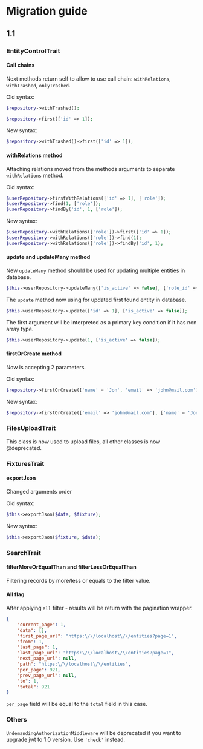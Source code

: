 # Migration guide

## 1.1

### EntityControlTrait

#### Call chains

Next methods return self to allow to use call chain: `withRelations`, `withTrashed`, `onlyTrashed`.

Old syntax:

```php
$repository->withTrashed();

$repository->first(['id' => 1]);
```

New syntax:

```php
$repository->withTrashed()->first(['id' => 1]);
```

#### withRelations method

Attaching relations moved from the methods arguments to separate `withRelations` method.

Old syntax:

```php
$userRepository->firstWithRelations(['id' => 1], ['role']);
$userRepository->find(1, ['role']);
$userRepository->findBy('id', 1, ['role']);
```

New syntax:

```php
$userRepository->withRelations(['role'])->first(['id' => 1]);
$userRepository->withRelations(['role'])->find(1);
$userRepository->withRelations(['role'])->findBy('id', 1);
```

#### update and updateMany method

New `updateMany` method should be used for updating multiple entities in database.

```php
$this->userRepository->updateMany(['is_active' => false], ['role_id' => ROLE::ARCHIVE_USER]);
```

The `update` method now using for updated first found entity in database.

```php
$this->userRepository->update(['id' => 1], ['is_active' => false]);
```

The first argument will be interpreted as a primary key condition if it has non array type.

```php
$this->userRepository->update(1, ['is_active' => false]);
```

#### firstOrCreate method

Now is accepting 2 parameters.

Old syntax:

```php
$repository->firstOrCreate(['name' = 'Jon', 'email' => 'john@mail.com']);
```

New syntax:

```php
$repository->firstOrCreate(['email' => 'john@mail.com'], ['name' = 'Jon']);
```

### FilesUploadTrait 

This class is now used to upload files, all other classes is now @deprecated.

### FixturesTrait

#### exportJson

Changed arguments order

Old syntax:

```php
$this->exportJson($data, $fixture);
```

New syntax:

```php
$this->exportJson($fixture, $data);
```

### SearchTrait

#### filterMoreOrEqualThan and filterLessOrEqualThan

Filtering records by more/less or equals to the filter value.

#### All flag

After applying `all` filter - results will be return with the pagination wrapper.

```json
{
    "current_page": 1,
    "data": [],
    "first_page_url": "https:\/\/localhost\/\/entities?page=1",
    "from": 1,
    "last_page": 1,
    "last_page_url": "https:\/\/localhost\/\/entities?page=1",
    "next_page_url": null,
    "path": "https:\/\/localhost\/\/entities",
    "per_page": 921,
    "prev_page_url": null,
    "to": 1,
    "total": 921
}
```

`per_page` field will be equal to the `total` field in this case.

### Others

`UndemandingAuthorizationMiddleware` will be deprecated if you want to upgrade jwt to 1.0 version. Use `'check'` instead.
